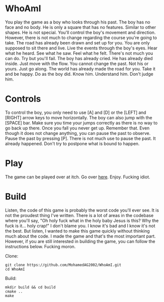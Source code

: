 # WhoAmI
You play the game as a boy who looks through his past. The boy has no face and no body. He is only a square that has no features. Similar to other shapes. He is not special. You'll control the boy's movement and direction. However, there is not much to change regarding the course you're going to take. The road has already been drawn and set up for you. You are only supposed to sit there and live. Live the events through the boy's eyes. Hear what he heard. See what he saw. Feel what he felt. There's not much you can do. Try but you'll fail. The boy has already cried. He has already died inside. Just move with the flow. You cannot change the past. Not his or yours. Just go along. The world has already made the road for you. Take it and be happy. Do as the boy did. Know him. Understand him. Don't judge him.

# Controls 
To control the boy, you only need to use [A] and [D] or the [LEFT] and [RIGHT] arrow keys to move horizontally. The boy can also jump with the [SPACE] bar. Make sure you time your jumps correctly as there is no way to go back up there. Once you fall you never get up. Remember that. Even though it does not change anything, you can pause the past to observe. Pause the past by pressing [P]. There is not much use to pause the past. It already happened. Don't try to postpone what is bound to happen.

# Play 
The game can be played over at itch. Go over [here]("https://mohamedag.itch.io/who-am-i"). Enjoy. Fucking idiot.

# Build 
Listen, the code of this game is probably the worst code you'll ever see. It is not the proudest thing I've written. There is a lot of areas in the codebase where you'll say, "Oh holy fuck what in the holy baby Jesus is this? Why the fuck is it... holy crap!"
I don't blame you. I know it's bad and I know it's not the best. But listen, I wanted to make this game quickly without thinking much about the code. I made the game and that's the most important part. However, if you are still interested in building the game, you can follow the instructions below. Fucking moron. 

Clone:
```
git clone https://github.com/MohamedAG2002/WhoAmI.git 
cd WhoAmI 
```

Build:
```
mkdir build && cd build 
cmake ..
make 
```
